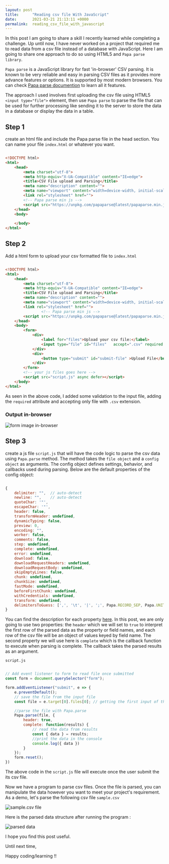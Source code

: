 ```yaml
---
layout: post
title:      "Reading csv file With JavaScript"
date:       2021-03-21 21:13:11 +0000
permalink:  reading_csv_file_with_javascript
---
```



In this post I am going to share a skill I recently learned while completing a challenge. Up until now, I have never worked on a project that required me to read data from a csv file instead of a database with JavaScript. Here I am going to share one approach to do so using HTML5 and `Papa parse library`.

`Papa parse` is a JavaScript library for fast 'in-browser' CSV parsing. It is known to be very reliable and easy in parsing CSV files as it provides more advance features or options. It is supported by most modern browsers. You can check [Papa parse documention](https://www.papaparse.com/docs) to learn all it features.

The approach I used involves first uploading the csv file using HTML5 `<input type="file">` element, then use `Papa parse` to parse the file that can be used for further processing like sending it to the server to store the data in a database or display the data in a table. 

## Step 1

create an html file and include the Papa parse file in the head section. You can name your file `index.html` or whatever you want.

```html

<!DOCTYPE html>
<html>
    <head>
        <meta charset="utf-8">
        <meta http-equiv="X-UA-Compatible" content="IE=edge">
        <title>CSV File upload and Parsing</title>
        <meta name="description" content="">
        <meta name="viewport" content="width=device-width, initial-scale=1">
        <link rel="stylesheet" href="">
        <!-- Papa parse min js -->
        <script src="https://unpkg.com/papaparse@latest/papaparse.min.js"></script>
    </head>
    <body>
       
    </body>
</html>
```

## Step 2
Add a html form to upload your csv formatted file to `index.html`

```html

<!DOCTYPE html>
<html>
    <head>
        <meta charset="utf-8">
        <meta http-equiv="X-UA-Compatible" content="IE=edge">
        <title>CSV File upload and Parsing</title>
        <meta name="description" content="">
        <meta name="viewport" content="width=device-width, initial-scale=1">
        <link rel="stylesheet" href="">
				<!-- Papa parse min js -->
        <script src="https://unpkg.com/papaparse@latest/papaparse.min.js"></script>
    </head>
    <body>
        <form>
            <div>
                <label for="files">Upload your csv file:</label>
                <input type="file" id="files"   accept=".csv" required />
            </div>
            <div>
                <button type="submit" id="submit-file" >Upload File</button>
            </div>
        </form>
		<!-- your js files goes here -->
		<script src="script.js" async defer></script>
    </body>
</html>
```

As seen in the above code, I added some validation to the input file, adding the `required` attribute and accepting only file with `.csv` extension.

### Output in-browser
![form image in-browser](https://lh4.googleusercontent.com/iWOGxRv4_vO39vSRH_jH-oTJydUhiuUn8uWoPAEIprq6aDPGImIyvxB9jSOrXmDZyfuJpbp0F8GWF0_2iX1Tm19kvpT4fDhSpQKuAGs)

## Step 3
create a js file `script.js` that will have the code logic to parse the csv data using `Papa.parse` method. The method takes the `file object` and a `config object` as arguments. The config object defines settings, behavior, and callbacks used during parsing. Below are the default properties of the config object:

```js

{
	delimiter: "",	// auto-detect
	newline: "",	// auto-detect
	quoteChar: '"',
	escapeChar: '"',
	header: false,
	transformHeader: undefined,
	dynamicTyping: false,
	preview: 0,
	encoding: "",
	worker: false,
	comments: false,
	step: undefined,
	complete: undefined,
	error: undefined,
	download: false,
	downloadRequestHeaders: undefined,
	downloadRequestBody: undefined,
	skipEmptyLines: false,
	chunk: undefined,
	chunkSize: undefined,
	fastMode: undefined,
	beforeFirstChunk: undefined,
	withCredentials: undefined,
	transform: undefined,
	delimitersToGuess: [',', '\t', '|', ';', Papa.RECORD_SEP, Papa.UNIT_SEP]
}
```

You can find the description for each property [here](https://www.papaparse.com/docs#config).
In this post, we are only going to use two properties: the `header` which we will set to `true` to interpret the first row of the parsed data as the property or field names, and each row of the csv file will be an object of values keyed by field name.
The second property we will use here is `complete` which is the callback function to execute when parsing is complete. The callback takes the parsed results as an argument.

`script.js`

```js

// Add event listener to form to read file once submitted
const form = document.querySelector("form");

form.addEventListener("submit", e => {
    e.preventDefault();
    // save the file from the input file
    const file = e.target[0].files[0]; // getting the first input of the form then the first file of its files property (array)

    //parse the file with Papa.parse
    Papa.parse(file, {
        header: true,
        complete: function(results) {
            // read the data from results
            const { data } = results;
            //print the data in the console
            console.log({ data })
        }
    });
    form.reset();
})
```

The above code in the `script.js` file will execute once the user submit the its csv file.

Now we have a program to parse csv files. Once the file is parsed, you can manipulate the data however you want to meet your project's requirement.  As a demo, let's parse the following csv file `sample.csv`

![sample.csv file](https://lh6.googleusercontent.com/BXBHWQaVP4vf7EvUMw0bu8AxQ4LtBTGTK0mZmgZH9oqwFZvTuTsE0Jk1wLCooStAxpgufx9wpal4PHWCGBRbZXD_rRoKboKAC-1QPFvvugBRswq141wCRwy6FX2irDVR8z5ewwl5)

Here is the parsed data structure after running the program :

![parsed data](https://lh4.googleusercontent.com/wdCcmmLsx6tuZCeq7zagBlfVSPjF6BmNn2C_PYA26v6Peila8a5aRhzA6-Gaf5vw7xiBA81oqV5Y4NyWc4frMN86ftRtPbbZV8xVFKjN9B3JQPpvQKoe55EMC-zFWs1-P4ofnL4l)

I hope you find this post useful.

Until next time,

Happy coding/learning !!
